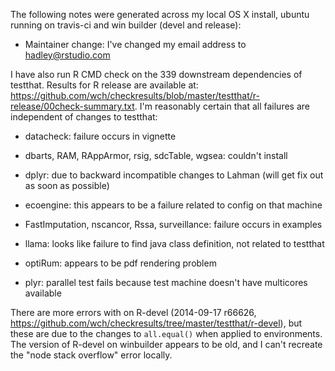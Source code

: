 The following notes were generated across my local OS X install, ubuntu running on travis-ci and win builder (devel and release):

* Maintainer change: I've changed my email address to hadley@rstudio.com

I have also run R CMD check on the 339 downstream dependencies of testthat. Results for R release are available at: https://github.com/wch/checkresults/blob/master/testthat/r-release/00check-summary.txt. I'm reasonably certain that all failures are independent of changes to testthat:

* datacheck: failure occurs in vignette

* dbarts, RAM, RAppArmor, rsig, sdcTable, wgsea: couldn't install

* dplyr: due to backward incompatible changes to Lahman (will get fix out as
  soon as possible)

* ecoengine: this appears to be a failure related to config on that machine

* FastImputation, nscancor, Rssa, surveillance: failure occurs in examples

* llama: looks like failure to find java class definition, not related
  to testthat
  
* optiRum: appears to be pdf rendering problem

* plyr: parallel test fails because test machine doesn't have multicores
  available
  
There are more errors with on R-devel (2014-09-17 r66626, https://github.com/wch/checkresults/tree/master/testthat/r-devel), but these are due to the changes to `all.equal()` when applied to environments. The version of R-devel on winbuilder appears to be old, and I can't recreate the "node stack overflow" error locally.
